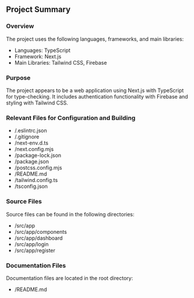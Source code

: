 ## Project Summary

### Overview
The project uses the following languages, frameworks, and main libraries:
- Languages: TypeScript
- Framework: Next.js
- Main Libraries: Tailwind CSS, Firebase

### Purpose
The project appears to be a web application using Next.js with TypeScript for type-checking. It includes authentication functionality with Firebase and styling with Tailwind CSS.

### Relevant Files for Configuration and Building
- /.eslintrc.json
- /.gitignore
- /next-env.d.ts
- /next.config.mjs
- /package-lock.json
- /package.json
- /postcss.config.mjs
- /README.md
- /tailwind.config.ts
- /tsconfig.json

### Source Files
Source files can be found in the following directories:
- /src/app
- /src/app/components
- /src/app/dashboard
- /src/app/login
- /src/app/register

### Documentation Files
Documentation files are located in the root directory:
- /README.md